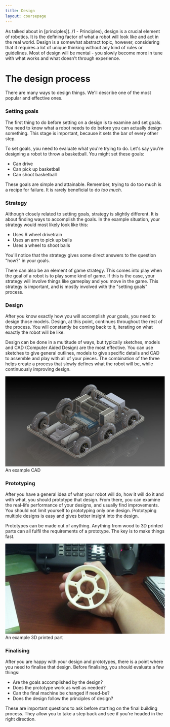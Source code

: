 ```yaml
---
title: Design
layout: coursepage
---
```


As talked about in [principles](../1 - Principles), design is a crucial element of robotics. It is the defining factor of what a robot will look like and act in the real world. Design is a somewhat abstract topic, however, considering that it requires a lot of unique thinking without any kind of rules or guidelines. Most of design will be mental - you slowly become more in tune with what works and what doesn't through experience.

# The design process
There are many ways to design things. We'll describe one of the most popular and effective ones.

### Setting goals
The first thing to do before setting on a design is to examine and set goals. You need to know what a robot needs to do before you can actually design something. This stage is important, because it sets the bar of every other step.

To set goals, you need to evaluate what you're trying to do. Let's say you're designing a robot to throw a basketball. You might set these goals:

- Can drive
- Can pick up basketball
- Can shoot basketball

These goals are simple and attainable. Remember, trying to do too much is a recipe for failure. It is rarely beneficial to do *too much*.

### Strategy
Although closely related to setting goals, strategy is slightly different. It is about finding ways to accomplish the goals. In the example situation, your strategy would most likely look like this:

- Uses 6 wheel drivetrain
- Uses an arm to pick up balls
- Uses a wheel to shoot balls

You'll notice that the strategy gives some direct answers to the question "how?" in your goals.

There can also be an element of game strategy. This comes into play when the goal of a robot is to play some kind of game. If this is the case, your strategy will involve things like gameplay and you move in the game. This strategy is important, and is mostly involved with the "setting goals" process.

### Design
After you know exactly how you will accomplish your goals, you need to design those models. Design, at this point, continues throughout the rest of the process. You will constantly be coming back to it, iterating on what exactly the robot will be like.

Design can be done in a multitude of ways, but typically sketches, models and CAD (Computer Aided Design) are the most effective. You can use sketches to give general outlines, models to give specific details and CAD to assemble and play with all of your pieces. The combination of the three helps create a process that slowly defines what the robot will be, while continuously improving design.

![](/img/cad.jpg)
An example CAD

### Prototyping
After you have a general idea of what your robot will do, how it will do it and with what, you should prototype that design. From there, you can examine the real-life performance of your designs, and usually find improvements. You should not limit yourself to prototyping only one design. Prototyping multiple designs is easy and gives better insight into the design.

Prototypes can be made out of anything. Anything from wood to 3D printed parts can all fulfil the requirements of a prototype. The key is to make things fast.

![](/img/3dprinted.jpg)
An example 3D printed part

### Finalising
After you are happy with your design and prototypes, there is a point where you need to finalise that design. Before finalising, you should evaluate a few things:

- Are the goals accomplished by the design?
- Does the prototype work as well as needed?
- Can the final machine be changed if need-be?
- Does the design follow the principles of design?

These are important questions to ask before starting on the final building process. They allow you to take a step back and see if you're headed in the right direction.
